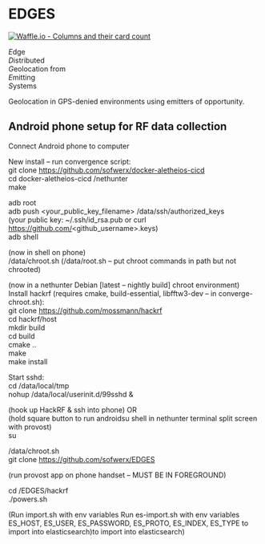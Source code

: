 # EDGES
[![Waffle.io - Columns and their card count](https://badge.waffle.io/sofwerx/EDGES.svg?columns=all)](https://waffle.io/sofwerx/EDGES)

*E*dge  
*D*istributed  
*G*eolocation from  
*E*mitting  
*S*ystems

Geolocation in GPS-denied environments using emitters of opportunity.

## Android phone setup for RF data collection ##
Connect Android phone to computer

New install – run convergence script:  
  git clone https://github.com/sofwerx/docker-aletheios-cicd   
  cd docker-aletheios-cicd /nethunter  
  make  

adb root  
adb push <your_public_key_filename> /data/ssh/authorized_keys  
	(your public key: ~/.ssh/id_rsa.pub or curl https://github.com/<github_username>.keys)  
adb shell  

(now in shell on phone)  
/data/chroot.sh		(/data/root.sh – put chroot commands in path but not chrooted)  

(now in a nethunter Debian [latest – nightly build] chroot environment)  
Install hackrf (requires cmake, build-essential, libfftw3-dev – in converge-chroot.sh):  
  git clone https://github.com/mossmann/hackrf  
  cd hackrf/host  
  mkdir build  
  cd build  
  cmake ..  
  make  
  make install  
	
Start sshd:  
  cd /data/local/tmp  
  nohup /data/local/userinit.d/99sshd & 
  
(hook up HackRF & ssh into phone) OR  
(hold square button to run androidsu shell in nethunter terminal split screen with provost)  
su  

/data/chroot.sh  
git clone https://github.com/sofwerx/EDGES  

(run provost app on phone handset – MUST BE IN FOREGROUND)  

cd /EDGES/hackrf  
./powers.sh  

(Run import.sh with env variables Run es-import.sh with env variables ES_HOST, ES_USER, ES_PASSWORD, ES_PROTO, ES_INDEX, ES_TYPE to import into elasticsearch)to import into elasticsearch)

